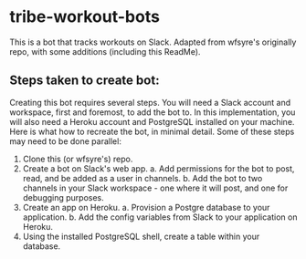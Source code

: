 # tribe-workout-bots
This is a bot that tracks workouts on Slack. Adapted from wfsyre's originally repo, with some additions (including this ReadMe).

## Steps taken to create bot:
Creating this bot requires several steps. You will need a Slack account and workspace, first and foremost, to add the bot to. In
this implementation, you will also need a Heroku account and PostgreSQL installed on your machine. Here is what how to recreate the bot, in minimal detail. Some of these steps may need to be done parallel:

1. Clone this (or wfsyre's) repo.
2. Create a bot on Slack's web app.
  a. Add permissions for the bot to post, read, and be added as a user in channels.
  b. Add the bot to two channels in your Slack workspace - one where it will post, and one for debugging purposes.
3. Create an app on Heroku.
  a. Provision a Postgre database to your application.
  b. Add the config variables from Slack to your application on Heroku.
4. Using the installed PostgreSQL shell, create a table within your database.
